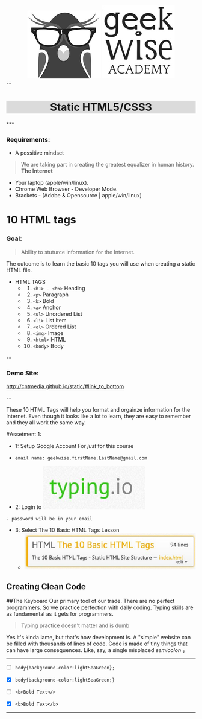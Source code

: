 <div align='center'>
<img src='images/geekwise_logo_owl_bw_small.png' alt='geekwise'>
<img src='images/geekwise_logo_txt_bw_small.png' alt='geekwise'>
</div>
--
<h1 align='center' style='
background-color:#dbdbdb;'>
Static HTML5/CSS3
</h1>
***


### Requirements:
* A possitive mindset
> We are taking part in creating the greatest equalizer in human history.
> **The Internet**
 
* Your laptop (apple/win/linux).
* Chrome Web Browser - Developer Mode.
* Brackets - (Adobe & Opensource | apple/win/linux)


# 10 HTML tags

### Goal:
> Ability to stuturce information for the Internet.

The outcome is to learn the basic 10 tags you will use when creating a static HTML file.

 * HTML TAGS
	- 1. `<h1> - <h6>` Heading
	- 2. `<p>` Paragraph
	- 3. `<b>` Bold
	- 4. `<a>` Anchor
	- 5. `<ul>` Unordered List
	- 6. `<li>` List Item
	- 7. `<ol>` Ordered List
	- 8. `<img>` Image
	- 9. `<html>` HTML
	- 10.	`<body>` Body

-- 
### Demo Site:
<http://cntmedia.github.io/static/#link_to_bottom>

-- 

These 10 HTML Tags will help you format and orgainze information for the Internet.
Even though it looks like a lot to learn, they are easy to remember and they all work the same way.

#Assetment 1:

- 1: Setup Google Account For *just* for this course
 - `email name: geekwise.firstName.LastName@gmail.com`

- 2: Login to [![your alt][typingio_logo]](http://www.typing.io)

[typingio_logo]:images/typingio_logo.jpg?raw=true


	- password will be in your email 

- 3: Select The 10 Basic HTML Tags Lesson
	- ![typing.io](images/typingio_lesson_01.jpg)


## Creating Clean Code


##The Keyboard
Our primary tool of our trade.
There are no perfect programmers.
So we practice perfection with daily coding.
Typing skills are as fundamental as it gets for programmers.

> Typing practice doesn't matter and is dumb

Yes it's kinda lame, but that's how development is.
A "simple" website can be filled with thousands of lines of code.
Code is made of tiny things that can have large consequences.
Like, say, a single misplaced *semicolon* `;`

---

* [ ] `body{background-color:lightSeaGreen};`
* [x]  `body{background-color:lightSeaGreen;}`

* [ ] `<b>Bold Text</>`
* [x]  `<b>Bold Text</b>`

---
